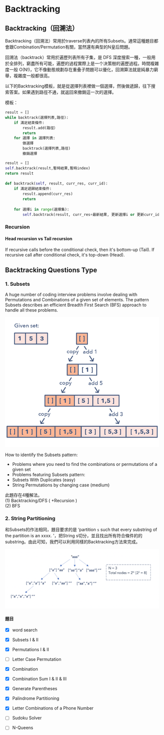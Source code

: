 # Backtracking

## Backtracking（回溯法）

Backtracking（回溯法）常用於traverse列表內的所有Subsets。通常這種題目都會跟Combination/Permutation有關，當然還有典型的N皇后問題。

回溯法（backtrack）常用於遍歷列表所有子集，是 DFS 深度搜索一種，一般用於全排列，窮盡所有可能，遍歷的過程實際上是一个决策樹的遍歷過程。時間複雜度一般 O\(N!\)，它不像動態規劃存在重叠子問題可以優化，回溯算法就是純暴力窮舉，複雜度一般都很高。

以下的Backtracking模板，就是從選擇列表裡做一個選擇，然後做遞歸，往下搜索答案。如果遇到路徑不通，就返回來撤銷這一次的選擇。

模板：

```python
result = []
while backtrack(選擇列表,路徑):
    if 滿足結束條件:
        result.add(路徑）
        return
    for 選擇 in 選擇列表:
        做選擇
        backtrack(選擇列表,路徑)
        撤銷選擇
```

```python
result = []
self.backtrack(result,暫時結果,暫時index)
return result

def backtrack(self, result, curr_res, curr_id):
    if 滿足遞歸結束條件:
        result.append(curr_res)
        return
    
    for 選擇i in range(選擇集): 
        self.backtrack(result, curr_res+最新結果, 更新選擇i or 更新curr_id)
```

### Recursion

#### Head recursion vs Tail recursion

If recursive calls before the conditional check, then it's bottom-up \(Tail\). If recursive call after conditional check, it's top-down \(Head\).

## Backtracking Questions Type

### 1. Subsets

A huge number of coding interview problems involve dealing with Permutations and Combinations of a given set of elements. The pattern Subsets describes an efficient Breadth First Search \(BFS\) approach to handle all these problems.

![](../.gitbook/assets/subsets.jpg)

How to identify the Subsets pattern:

* Problems where you need to find the combinations or permutations of a given set
* Problems featuring Subsets pattern:
* Subsets With Duplicates \(easy\)
* String Permutations by changing case \(medium\)

此題存在4種解法。  
\(1\) Backtracking/DFS \( +Recursion \)  
\(2\) BFS

### 2. String Partitioning

和Subsets的作法相同，題目要求的是 ‘partition `s` such that every substring of the partition is an xxxx. '，把String s切分，並且找出所有符合條件的的substring。由此可知，我們可以利用同樣的Backtracking方法來完成。

![Time Complexity: O\(N\*2^N\)](../.gitbook/assets/image%20%2814%29.png)

#### 題目

* [x] word search
* [x] Subsets I & II
* [x] Permutations I & II
* [ ] Letter Case Permutation
* [x] Combination
* [x] Combination Sum I & II & III
* [x] Generate Parentheses
* [x] Palindrome Partitioning
* [x] Letter Combinations of a Phone Number
* [ ] Sudoku Solver
* [ ] N-Queens

